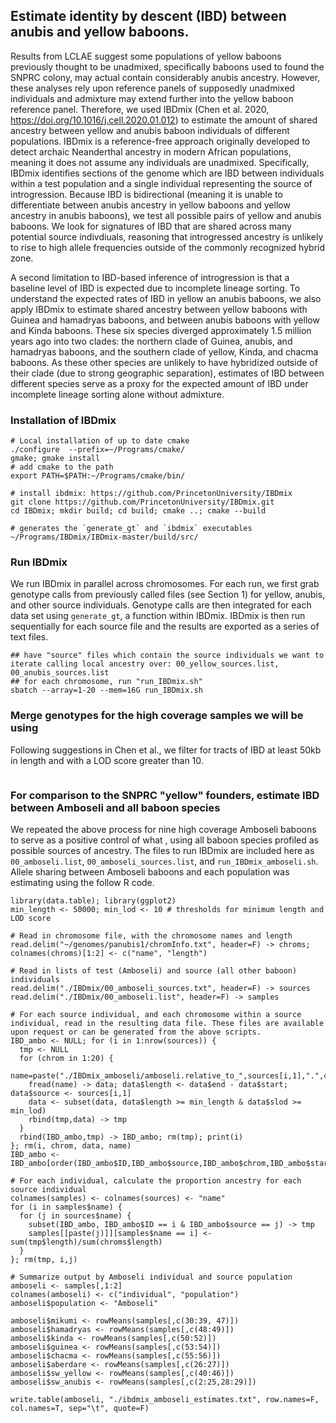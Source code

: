 ## Estimate identity by descent (IBD) between anubis and yellow baboons. 

Results from LCLAE suggest some populations of yellow baboons previously thought to be unadmixed, specifically baboons used to found the SNPRC colony, may actual contain considerably anubis ancestry. However, these analyses rely upon reference panels of supposedly unadmixed individuals and admixture may extend further into the yellow baboon reference panel. Therefore, we used IBDmix (Chen et al. 2020, https://doi.org/10.1016/j.cell.2020.01.012) to estimate the amount of shared ancestry between yellow and anubis baboon individuals of different populations. IBDmix is a reference-free approach originally developed to detect archaic Neanderthal ancestry in modern African populations, meaning it does not assume any individuals are unadmixed. Specifically, IBDmix identifies sections of the genome which are IBD between individuals within a test population and a single individual representing the source of introgression. Because IBD is bidirectional (meaning it is unable to differentiate between anubis ancestry in yellow baboons and yellow ancestry in anubis baboons), we test all possible pairs of yellow and anubis baboons. We look for signatures of IBD that are shared across many potential source indivdiuals, reasoning that introgressed ancestry is unlikely to rise to high allele frequencies outside of the commonly recognized hybrid zone. 

A second limitation to IBD-based inference of introgression is that a baseline level of IBD is expected due to incomplete lineage sorting. To understand the expected rates of IBD in yellow an anubis baboons, we also apply IBDmix to estimate shared ancestry between yellow baboons with Guinea and hamadryas baboons, and between anubis baboons with yellow and Kinda baboons. These six species diverged approximately 1.5 million years ago into two clades: the northern clade of Guinea, anubis, and hamadryas baboons, and the southern clade of yellow, Kinda, and chacma baboons. As these other species are unlikely to have hybridized outside of their clade (due to strong geographic separation), estimates of IBD between different species serve as a proxy for the expected amount of IBD under incomplete lineage sorting alone without admixture. 


### Installation of IBDmix
```console 
# Local installation of up to date cmake 
./configure  --prefix=~/Programs/cmake/
gmake; gmake install 
# add cmake to the path
export PATH=$PATH:~/Programs/cmake/bin/

# install ibdmix: https://github.com/PrincetonUniversity/IBDmix
git clone https://github.com/PrincetonUniversity/IBDmix.git
cd IBDmix; mkdir build; cd build; cmake ..; cmake --build

# generates the `generate_gt` and `ibdmix` executables
~/Programs/IBDmix/IBDmix-master/build/src/
```

### Run IBDmix
We run IBDmix in parallel across chromosomes. For each run, we first grab genotype calls from previously called files (see Section 1) for yellow, anubis, and other source individuals. Genotype calls are then integrated for each data set using `generate_gt`, a function within IBDmix. IBDmix is then run sequentially for each source file and the results are exported as a series of text files.  

```console 
## have "source" files which contain the source individuals we want to iterate calling local ancestry over: 00_yellow_sources.list, 00_anubis_sources.list
## for each chromosome, run "run_IBDmix.sh"
sbatch --array=1-20 --mem=16G run_IBDmix.sh
```

### Merge genotypes for the high coverage samples we will be using
Following suggestions in Chen et al., we filter for tracts of IBD at least 50kb in length and with a LOD score greater than 10.  

```console

```

### For comparison to the SNPRC "yellow" founders, estimate IBD between Amboseli and all baboon species
We repeated the above process for nine high coverage Amboseli baboons to serve as a positive control of what , using all baboon species profiled as possible sources of ancestry. The files to run IBDmix are included here as `00_amboseli.list`, `00_amboseli_sources.list`, and `run_IBDmix_amboseli.sh`. Allele sharing between Amboseli baboons and each population was estimating using the follow R code. 

```console
library(data.table); library(ggplot2)
min_length <- 50000; min_lod <- 10 # thresholds for minimum length and LOD score

# Read in chromosome file, with the chromosome names and length
read.delim("~/genomes/panubis1/chromInfo.txt", header=F) -> chroms; colnames(chroms)[1:2] <- c("name", "length")

# Read in lists of test (Amboseli) and source (all other baboon) individuals
read.delim("./IBDmix/00_amboseli_sources.txt", header=F) -> sources
read.delim("./IBDmix/00_amboseli.list", header=F) -> samples

# For each source individual, and each chromosome within a source individual, read in the resulting data file. These files are available upon request or can be generated from the above scripts. 
IBD_ambo <- NULL; for (i in 1:nrow(sources)) {
  tmp <- NULL
  for (chrom in 1:20) {
    name=paste("./IBDmix_amboseli/amboseli.relative_to_",sources[i,1],".",chrom,".txt",sep="")
    fread(name) -> data; data$length <- data$end - data$start; data$source <- sources[i,1]
    data <- subset(data, data$length >= min_length & data$slod >= min_lod)
    rbind(tmp,data) -> tmp
  }
  rbind(IBD_ambo,tmp) -> IBD_ambo; rm(tmp); print(i)
}; rm(i, chrom, data, name)
IBD_ambo <- IBD_ambo[order(IBD_ambo$ID,IBD_ambo$source,IBD_ambo$chrom,IBD_ambo$start),]

# For each individual, calculate the proportion ancestry for each source individual
colnames(samples) <- colnames(sources) <- "name"
for (i in samples$name) {
  for (j in sources$name) {
    subset(IBD_ambo, IBD_ambo$ID == i & IBD_ambo$source == j) -> tmp
    samples[[paste(j)]][samples$name == i] <- sum(tmp$length)/sum(chroms$length)
  }
}; rm(tmp, i,j)

# Summarize output by Amboseli individual and source population
amboseli <- samples[,1:2]
colnames(amboseli) <- c("individual", "population")
amboseli$population <- "Amboseli"

amboseli$mikumi <- rowMeans(samples[,c(30:39, 47)])
amboseli$hamadryas <- rowMeans(samples[,c(48:49)])
amboseli$kinda <- rowMeans(samples[,c(50:52)])
amboseli$guinea <- rowMeans(samples[,c(53:54)])
amboseli$chacma <- rowMeans(samples[,c(55:56)])
amboseli$aberdare <- rowMeans(samples[,c(26:27)])
amboseli$sw_yellow <- rowMeans(samples[,c(40:46)])
amboseli$sw_anubis <- rowMeans(samples[,c(2:25,28:29)])

write.table(amboseli, "./ibdmix_amboseli_estimates.txt", row.names=F, col.names=T, sep="\t", quote=F)

```
